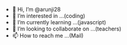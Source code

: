 - 👋 Hi, I’m @arunji28
- 👀 I’m interested in ...(coding)
- 🌱 I’m currently learning ...(javascript)
- 💞️ I’m looking to collaborate on ...(teachers)
- 📫 How to reach me ...(Mail)

<!---
arunji28/arunji28 is a ✨ special ✨ repository because its `README.md` (this file) appears on your GitHub profile.
You can click the Preview link to take a look at your changes.
--->
